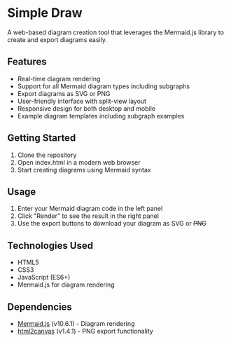 # Simple Draw

A web-based diagram creation tool that leverages the Mermaid.js library to create and export diagrams easily.

## Features

- Real-time diagram rendering
- Support for all Mermaid diagram types including subgraphs
- Export diagrams as SVG or PNG
- User-friendly interface with split-view layout
- Responsive design for both desktop and mobile
- Example diagram templates including subgraph examples

## Getting Started

1. Clone the repository
2. Open index.html in a modern web browser
3. Start creating diagrams using Mermaid syntax

## Usage

1. Enter your Mermaid diagram code in the left panel
2. Click "Render" to see the result in the right panel
3. Use the export buttons to download your diagram as SVG or ~~PNG~~

## Technologies Used

- HTML5
- CSS3
- JavaScript (ES6+)
- Mermaid.js for diagram rendering

## Dependencies

- [Mermaid.js](https://mermaid.js.org/) (v10.6.1) - Diagram rendering
- [html2canvas](https://html2canvas.hertzen.com/) (v1.4.1) - PNG export functionality

